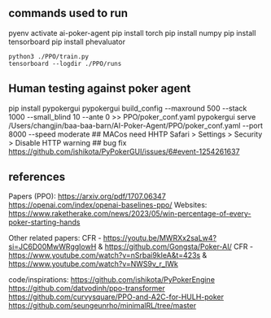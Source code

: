 ## commands used to run
pyenv activate ai-poker-agent
pip install torch
pip install numpy
pip install tensorboard
pip install phevaluator

    python3 ./PPO/train.py  
    tensorboard --logdir ./PPO/runs 

## Human testing against poker agent
pip install pypokergui
pypokergui build_config --maxround 500 --stack 1000 --small_blind 10 --ante 0 >> PPO/poker_conf.yaml
pypokergui serve /Users/changjin/baa-baa-barn/AI-Poker-Agent/PPO/poker_conf.yaml --port 8000 --speed moderate
    ## MACos need HHTP 
        Safari > Settings > Security > Disable HTTP warning
    ## bug fix 
        https://github.com/ishikota/PyPokerGUI/issues/6#event-1254261637

## references 
Papers (PPO):
https://arxiv.org/pdf/1707.06347
https://openai.com/index/openai-baselines-ppo/
Websites:
https://www.raketherake.com/news/2023/05/win-percentage-of-every-poker-starting-hands

Other related papers:
CFR - https://youtu.be/MWRXx2saLw4?si=JC6D00MwWRggIowH & https://github.com/Gongsta/Poker-AI/
CFR - https://www.youtube.com/watch?v=nSrbai9kIeA&t=423s & https://www.youtube.com/watch?v=NWS9v_r_IWk

code/inspirations:
https://github.com/ishikota/PyPokerEngine
https://github.com/datvodinh/ppo-transformer
https://github.com/curvysquare/PPO-and-A2C-for-HULH-poker
https://github.com/seungeunrho/minimalRL/tree/master
